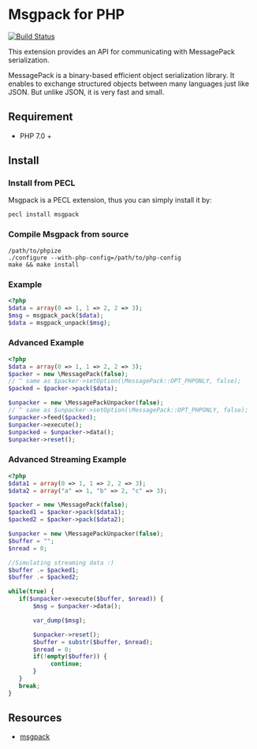 # Msgpack for PHP
[![Build Status](https://github.com/msgpack/msgpack-php/workflows/ci/badge.svg?branch=master)](https://github.com/msgpack/msgpack-php/actions?query=workflow%3Aci+branch%3Amaster)

This extension provides an API for communicating with MessagePack serialization.

MessagePack is a binary-based efficient object serialization library.
It enables to exchange structured objects between many languages just like JSON.
But unlike JSON, it is very fast and small.

## Requirement
- PHP 7.0 +

## Install

### Install from PECL
Msgpack is a PECL extension, thus you can simply install it by:

```shell
pecl install msgpack
```

### Compile Msgpack from source

```shell
/path/to/phpize
./configure --with-php-config=/path/to/php-config
make && make install
```

### Example
```php
<?php
$data = array(0 => 1, 1 => 2, 2 => 3);
$msg = msgpack_pack($data);
$data = msgpack_unpack($msg);
```

### Advanced Example
```php
<?php
$data = array(0 => 1, 1 => 2, 2 => 3);
$packer = new \MessagePack(false);
// ^ same as $packer->setOption(\MessagePack::OPT_PHPONLY, false);
$packed = $packer->pack($data);

$unpacker = new \MessagePackUnpacker(false);
// ^ same as $unpacker->setOption(\MessagePack::OPT_PHPONLY, false);
$unpacker->feed($packed);
$unpacker->execute();
$unpacked = $unpacker->data();
$unpacker->reset();
```

### Advanced Streaming Example
```php
<?php
$data1 = array(0 => 1, 1 => 2, 2 => 3);
$data2 = array("a" => 1, "b" => 2, "c" => 3);

$packer = new \MessagePack(false);
$packed1 = $packer->pack($data1);
$packed2 = $packer->pack($data2);

$unpacker = new \MessagePackUnpacker(false);
$buffer = "";
$nread = 0;

//Simulating streaming data :)
$buffer .= $packed1;
$buffer .= $packed2;

while(true) {
   if($unpacker->execute($buffer, $nread)) {
       $msg = $unpacker->data();

       var_dump($msg);

       $unpacker->reset();
       $buffer = substr($buffer, $nread);
       $nread = 0;
       if(!empty($buffer)) {
            continue;
       }
   }
   break;
}

```

## Resources
 * [msgpack](http://msgpack.org/)
